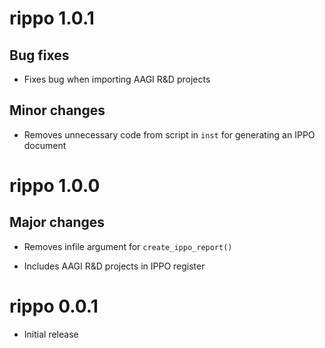 # rippo 1.0.1

## Bug fixes

* Fixes bug when importing AAGI R&D projects

## Minor changes

* Removes unnecessary code from script in `inst` for generating an IPPO document

# rippo 1.0.0

## Major changes

* Removes infile argument for `create_ippo_report()`

* Includes AAGI R&D projects in IPPO register

# rippo 0.0.1 

* Initial release
